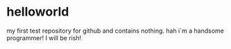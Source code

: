 # helloworld
my first test repository for github and contains nothing.
hah i`m a handsome programmer!
I will be rish!
